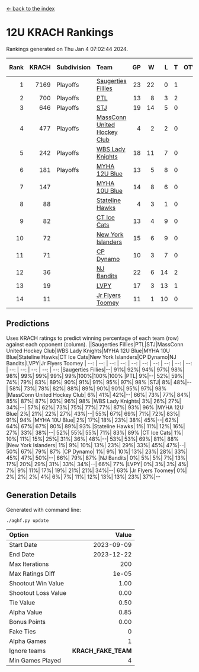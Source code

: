 [<- back to the index](readme.md)
# 12U KRACH Rankings
Rankings generated on Thu Jan  4 07:02:44 2024.

Rank|KRACH|Subdivision|Team|GP|W|L|T|OTW|OTL|SoS|Exp Wins|Win Diff
---:|---:|:---|:---|---:|---:|---:|---:|---:|---:|---:|---:|---:
1|7169|Playoffs|[Saugerties Fillies](https://gamesheetstats.com/seasons/3663/teams/140805/schedule)|23|22|0|1|0|0|207|23.3|-0.0
2|700|Playoffs|[PTL](https://gamesheetstats.com/seasons/3663/teams/140798/schedule)|13|8|3|2|0|1|1201|9.9|0.0
3|646|Playoffs|[STJ](https://gamesheetstats.com/seasons/3663/teams/140800/schedule)|19|14|5|0|1|0|885|14.9|0.0
4|477|Playoffs|[MassConn United Hockey Club](https://gamesheetstats.com/seasons/3663/teams/140797/schedule)|4|2|2|0|1|0|1650|2.9|0.0
5|242|Playoffs|[WBS Lady Knights](https://gamesheetstats.com/seasons/3663/teams/140808/schedule)|18|11|7|0|0|0|1285|11.9|0.0
6|181|Playoffs|[MYHA 12U Blue](https://gamesheetstats.com/seasons/3663/teams/140799/schedule)|13|5|8|0|0|1|872|5.9|0.0
7|147||[MYHA 10U Blue](https://gamesheetstats.com/seasons/3663/teams/140806/schedule)|14|8|6|0|0|1|626|8.9|0.0
8|88||[Stateline Hawks](https://gamesheetstats.com/seasons/3663/teams/174606/schedule)|4|3|1|0|0|1|30|3.9|0.0
9|82||[CT Ice Cats](https://gamesheetstats.com/seasons/3663/teams/140801/schedule)|13|4|9|0|1|1|1232|4.9|0.0
10|72||[New York Islanders](https://gamesheetstats.com/seasons/3663/teams/140809/schedule)|15|6|9|0|2|0|1015|6.9|0.0
11|71||[CP Dynamo](https://gamesheetstats.com/seasons/3663/teams/140802/schedule)|10|3|7|0|0|1|2066|3.9|0.0
12|36||[NJ Bandits](https://gamesheetstats.com/seasons/3663/teams/140807/schedule)|22|6|14|2|1|1|1340|7.9|0.0
13|19||[LVPY](https://gamesheetstats.com/seasons/3663/teams/140804/schedule)|17|3|13|1|2|0|578|4.4|0.0
14|11||[Jr Flyers Toomey](https://gamesheetstats.com/seasons/3663/teams/140803/schedule)|11|1|10|0|0|1|207|1.9|0.0

## Predictions
Uses KRACH ratings to predict winning percentage of each team (row) against each opponent (column).
||Saugerties Fillies|PTL|STJ|MassConn United Hockey Club|WBS Lady Knights|MYHA 12U Blue|MYHA 10U Blue|Stateline Hawks|CT Ice Cats|New York Islanders|CP Dynamo|NJ Bandits|LVPY|Jr Flyers Toomey
| --: | --: | --: | --: | --: | --: | --: | --: | --: | --: | --: | --: | --: | --: | --: 
|Saugerties Fillies|--| 91%| 92%| 94%| 97%| 98%| 98%| 99%| 99%| 99%| 99%|100%|100%|100%
|PTL|  9%|--| 52%| 59%| 74%| 79%| 83%| 89%| 90%| 91%| 91%| 95%| 97%| 98%
|STJ|  8%| 48%|--| 58%| 73%| 78%| 82%| 88%| 89%| 90%| 90%| 95%| 97%| 98%
|MassConn United Hockey Club|  6%| 41%| 42%|--| 66%| 73%| 77%| 84%| 85%| 87%| 87%| 93%| 96%| 98%
|WBS Lady Knights|  3%| 26%| 27%| 34%|--| 57%| 62%| 73%| 75%| 77%| 77%| 87%| 93%| 96%
|MYHA 12U Blue|  2%| 21%| 22%| 27%| 43%|--| 55%| 67%| 69%| 71%| 72%| 83%| 91%| 94%
|MYHA 10U Blue|  2%| 17%| 18%| 23%| 38%| 45%|--| 62%| 64%| 67%| 67%| 80%| 89%| 93%
|Stateline Hawks|  1%| 11%| 12%| 16%| 27%| 33%| 38%|--| 52%| 55%| 55%| 71%| 83%| 89%
|CT Ice Cats|  1%| 10%| 11%| 15%| 25%| 31%| 36%| 48%|--| 53%| 53%| 69%| 81%| 88%
|New York Islanders|  1%|  9%| 10%| 13%| 23%| 29%| 33%| 45%| 47%|--| 50%| 67%| 79%| 87%
|CP Dynamo|  1%|  9%| 10%| 13%| 23%| 28%| 33%| 45%| 47%| 50%|--| 66%| 79%| 87%
|NJ Bandits|  0%|  5%|  5%|  7%| 13%| 17%| 20%| 29%| 31%| 33%| 34%|--| 66%| 77%
|LVPY|  0%|  3%|  3%|  4%|  7%|  9%| 11%| 17%| 19%| 21%| 21%| 34%|--| 63%
|Jr Flyers Toomey|  0%|  2%|  2%|  2%|  4%|  6%|  7%| 11%| 12%| 13%| 13%| 23%| 37%|--

## Generation Details

Generated with command line:
```
./aghf.py update
```

| Option | Value |
| :----- | ----: |
| Start Date | 2023-09-09 |
| End Date | 2023-12-22 |
| Max Iterations | 200 |
| Max Ratings Diff | 1e-05 |
| Shootout Win Value | 1.00 |
| Shootout Loss Value | 0.00 |
| Tie Value | 0.50 |
| Alpha Value | 0.85 |
| Bonus Points | 0.00 |
| Fake Ties | 0 |
| Alpha Games | 1 |
| Ignore teams | __KRACH_FAKE_TEAM__ |
| Min Games Played | 4 |

